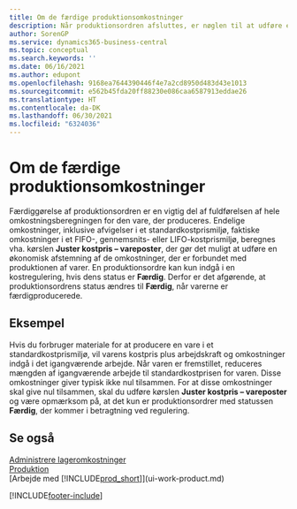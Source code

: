 ```yaml
---
title: Om de færdige produktionsomkostninger
description: Når produktionsordren afsluttes, er nøglen til at udføre en produktions vares efterkalkulerede levetid. De endelige omkostninger beregnes i kørslen Reguler kostværdi-vareposter.
author: SorenGP
ms.service: dynamics365-business-central
ms.topic: conceptual
ms.search.keywords: ''
ms.date: 06/16/2021
ms.author: edupont
ms.openlocfilehash: 9168ea7644390446f4e7a2cd8950d483d43e1013
ms.sourcegitcommit: e562b45fda20ff88230e086caa6587913eddae26
ms.translationtype: HT
ms.contentlocale: da-DK
ms.lasthandoff: 06/30/2021
ms.locfileid: "6324036"
---
```

# <a name="about-finished-production-order-costs"></a>Om de færdige produktionsomkostninger
Færdiggørelse af produktionsordren er en vigtig del af fuldførelsen af hele omkostningsberegningen for den vare, der produceres. Endelige omkostninger, inklusive afvigelser i et standardkostprismiljø, faktiske omkostninger i et FIFO-, gennemsnits- eller LIFO-kostprismiljø, beregnes vha. kørslen **Juster kostpris – vareposter**, der gør det muligt at udføre en økonomisk afstemning af de omkostninger, der er forbundet med produktionen af varer. En produktionsordre kan kun indgå i en kostregulering, hvis dens status er **Færdig**. Derfor er det afgørende, at produktionsordrens status ændres til **Færdig**, når varerne er færdigproducerede.  

## <a name="example"></a>Eksempel  
 Hvis du forbruger materiale for at producere en vare i et standardkostprismiljø, vil varens kostpris plus arbejdskraft og omkostninger indgå i det igangværende arbejde. Når varen er fremstillet, reduceres mængden af igangværende arbejde til standardkostprisen for varen. Disse omkostninger giver typisk ikke nul tilsammen. For at disse omkostninger skal give nul tilsammen, skal du udføre kørslen **Juster kostpris – vareposter** og være opmærksom på, at det kun er produktionsordrer med statussen **Færdig**, der kommer i betragtning ved regulering.  

## <a name="see-also"></a>Se også  
[Administrere lageromkostninger](finance-manage-inventory-costs.md)  
[Produktion](production-manage-manufacturing.md)  
[Arbejde med [!INCLUDE[prod_short](includes/prod_short.md)]](ui-work-product.md)


[!INCLUDE[footer-include](includes/footer-banner.md)]